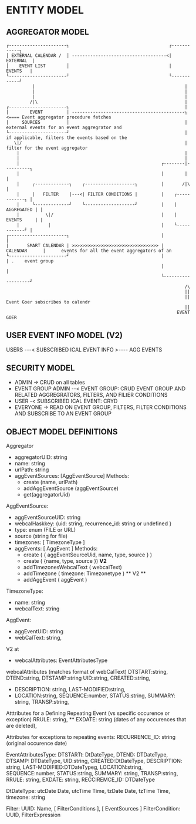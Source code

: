 # ENTITY MODEL

## AGGREGATOR MODEL

```
┌----------------------┐                                      ┌------------┐
│ EXTERNAL CALENDAR /  │ ------------------------------------<|  EXTERNAL  |
│    EVENT LIST        │                                      |   EVENTS   |
└----------------------┘                                      └------------┘
          |                                                         |
          |                                                         |
          |                                                         |
         /|\                                                        |
┌----------------------┐                                            |
|        EVENT         | -------------------------------------------┐   <==== Event aggregator procedure fetches
|     SOURCES          |                                            |         external events for an event aggregrator and
└----------------------┘                                            |         if applicable, filters the events based on the
   \|/                                                              |         filter for the event aggregator
    |                                                               |
    |                                                               |
    |                                                      ┌--------|----------┐
    |                                                      |        |          |
    |     ┌-------------┐    ┌-------------------┐         |       /|\         |
    |     |   FILTER    |---<| FILTER CONDITIONS |         |    ┌------------┐ |
    |     └-------------┘    └-------------------┘         |    | AGGREGATED | |
    |          \|/                                         |    | EVENTS     | |
    |           |                                          |    └------------┘ |
┌----------------------┐                                   |                   |
|       SMART CALENDAR | >>>>>>>>>>>>>>>>>>>>>>>>>>>>>>>>> |     CALENDAR      |      events for all the event aggregators of an
└----------------------┘                                   |                   | .    event group
                                                           |                   |
                                                           └-------------------┘
                                                                    /\
                                                                    ||
                                                                    || Event Goer subscribes to calendr
                                                                    ||
                                                                 EVENT GOER

```
## USER EVENT INFO MODEL (V2)

USERS ---< SUBSCRIBED ICAL EVENT INFO >---- AGG EVENTS

## SECURITY MODEL

- ADMIN -> CRUD on all tables
- EVENT GROUP ADMIN --< EVENT GROUP: CRUD EVENT GROUP AND RELATED AGGREGRATORS, FILTERS, AND FILtER CONDITIONS
- USER -< SUBSCRIBED ICAL EVENT: CRYD
- EVERYONE -> READ ON EVENT GROUP, FILTERS, FILTER CONDITIONS AND SUBSCRIBE TO AN EVENT GROUP

## OBJECT MODEL DEFINITIONS 

Aggregator

- aggregatorUID: string
- name: string
- urlPath: string
- aggEventSources: [AggEventSource]
Methods:
  - create (name, urlPath)
  - addAggEventSource (aggEventSource)
  - get(aggregatorUid)

AggEventSource:

- aggEventSourceUID: string
- webcalHaskkey: {uid: string, recurrence_id: string or  undefined }
- type: enum (FILE or URL)
- source (string for file)
- timezones: [ TimezoneType ]
- aggEvents: [ AggEvent ]
Methods:
  - create ( { aggEventSourceUid, name, type, source } )
  - create ( {name, type, source }) **V2**
  - addTimezonesWebcalText ( webcalText)
  - addTimezone ( timezone: Timezonetype ) ** V2 **
  - addAggEvent ( aggEvent )
  
TimezoneType:
- name: string
- webcalText: string

AggEvent:

- aggEventUID: string
- webCalText: string,


V2 at
- webcalAttributes: EventAttributesType

webcalAttributes (matches format of webCalText)
     DTSTART:string,
     DTEND:string,
     DTSTAMP:string
     UID:string,
     CREATED:string,
   * DESCRIPTION: string,
     LAST-MODIFIED:string,
   * LOCATION:string, 
     SEQUENCE:number,
     STATUS:string,
     SUMMARY: string,
     TRANSP:string,

Atttributes for a Defining Repeating Event (vs specific occurence or exception)
      RRULE: string,
   ** EXDATE: string (dates of any occurences that are deleted),

Attributes for exceptions to repeating events:
      RECURRENCE_ID: string (original occurence date)


EventAttributesType:
   DTSTARTt: DtDateType,
   DTEND: DTDateType,
   DTSAMP: DTDateType,
   UID:string,
   CREATED:DtDateType,
   DESCRIPTION: string,
   LAST-MODIFIED:DTDateTypeg,
   LOCATION:string, 
   SEQUENCE:number,
   STATUS:string,
   SUMMARY: string,
   TRANSP:string,
   RRULE: string,
   EXDATE: string,
   RECCIREMCE_ID: DTDateType

DtDateType: 
   utcDate Date,
   utcTime Time,
   tzDate Date,
   tzTime Time,
   timezone: string



Filter: UUID: Name, [ FilterConditions ], [ EventSources ]
FilterCondition: UUID, FilterExpression